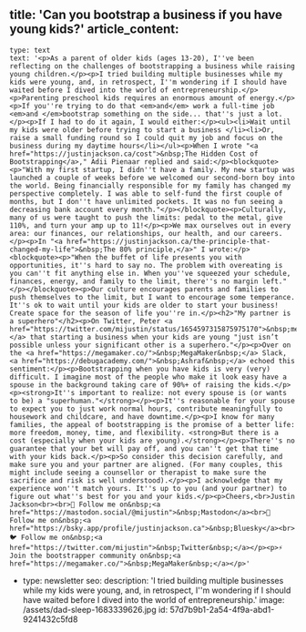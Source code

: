 title: 'Can you bootstrap a business if you have young kids?'
article_content:
  -
    type: text
    text: '<p>As a parent of older kids (ages 13-20), I''ve been reflecting on the challenges of bootstrapping a business while raising young children.</p><p>I tried building multiple businesses while my kids were young, and, in retrospect, I''m wondering if I should have waited before I dived into the world of entrepreneurship.</p><p>Parenting preschool kids requires an enormous amount of energy.</p><p>If you''re trying to do that <em>and</em> work a full-time job <em>and </em>bootstrap something on the side... that''s just a lot.</p><p>If I had to do it again, I would either:</p><ul><li>Wait until my kids were older before trying to start a business </li><li>Or, raise a small funding round so I could quit my job and focus on the business during my daytime hours</li></ul><p>When I wrote "<a href="https://justinjackson.ca/cost">&nbsp;The Hidden Cost of Bootstrapping</a>," Adii Pienaar replied and said:</p><blockquote><p>"With my first startup, I didn''t have a family. My new startup was launched a couple of weeks before we welcomed our second-born boy into the world. Being financially responsible for my family has changed my perspective completely. I was able to self-fund the first couple of months, but I don''t have unlimited pockets. It was no fun seeing a decreasing bank account every month."</p></blockquote><p>Culturally, many of us were taught to push the limits: pedal to the metal, give 110%, and turn your amp up to 11!</p><p>We max ourselves out in every area: our finances, our relationships, our health, and our careers.</p><p>In "<a href="https://justinjackson.ca/the-principle-that-changed-my-life">&nbsp;The 80% principle,</a>" I wrote:</p><blockquote><p>"When the buffet of life presents you with opportunities, it''s hard to say no. The problem with overeating is you can''t fit anything else in. When you''ve squeezed your schedule, finances, energy, and family to the limit, there''s no margin left."</p></blockquote><p>Our culture encourages parents and families to push themselves to the limit, but I want to encourage some temperance. It''s ok to wait until your kids are older to start your business! Create space for the season of life you''re in.</p><h2>"My partner is a superhero"</h2><p>On Twitter, Peter <a href="https://twitter.com/mijustin/status/1654597315875975170">&nbsp;mentioned&nbsp;</a> that starting a business when your kids are young "just isn’t possible unless your significant other is a superhero."</p><p>Over on the <a href="https://megamaker.co/">&nbsp;MegaMaker&nbsp;</a> Slack, <a href="https://debugacademy.com/">&nbsp;Ashraf&nbsp;</a> echoed this sentiment:</p><p>Bootstrapping when you have kids is very (very) difficult. I imagine most of the people who make it look easy have a spouse in the background taking care of 90%+ of raising the kids.</p><p><strong>It''s important to realize: not every spouse is (or wants to be) a "superhuman."</strong></p><p>It''s reasonable for your spouse to expect you to just work normal hours, contribute meaningfully to housework and childcare, and have downtime.</p><p>I know for many families, the appeal of bootstrapping is the promise of a better life: more freedom, money, time, and flexibility. <strong>But there is a cost (especially when your kids are young).</strong></p><p>There''s no guarantee that your bet will pay off, and you can''t get that time with your kids back.</p><p>So consider this decision carefully, and make sure you and your partner are aligned. (For many couples, this might include seeing a counsellor or therapist to make sure the sacrifice and risk is well understood).</p><p>I acknowledge that my experience won''t match yours. It''s up to you (and your partner) to figure out what''s best for you and your kids.</p><p>Cheers,<br>Justin Jackson<br><br>🐘 Follow me on&nbsp;<a href="https://mastodon.social/@mijustin">&nbsp;Mastodon</a><br>🔵 Follow me on&nbsp;<a href="https://bsky.app/profile/justinjackson.ca">&nbsp;Bluesky</a><br>🐦 Follow me on&nbsp;<a href="https://twitter.com/mijustin">&nbsp;Twitter&nbsp;</a></p><p>⚡ Join the bootstrapper community on&nbsp;<a href="https://megamaker.co/">&nbsp;MegaMaker&nbsp;</a></p>'
  -
    type: newsletter
seo:
  description: 'I tried building multiple businesses while my kids were young, and, in retrospect, I''m wondering if I should have waited before I dived into the world of entrepreneurship.'
  image: /assets/dad-sleep-1683339626.jpg
id: 57d7b9b1-2a54-4f9a-abd1-9241432c5fd8
